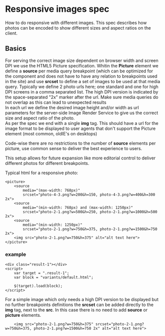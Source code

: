 ﻿# Responsive images spec

How to do responsive with different images.
This spec describes how photos can be encoded to show different sizes and aspect ratios on the client.

## Basics
For serving the correct image size dependent on browser width and screen DPI we use the HTML5 Picture specification. Whitin the <b>Picture</b> element we define a <b>source</b> per media query breakpoint (which can be optimized for the component and does not have to have any relation to breakpoints used in the site) and use <b>srcset</b> to define a set of images to be used at that media query. Typically we define 2 photo urls here; one standard and one for high DPI screens in a comma separated list. The high DPI version is indicated by the space-separated "2x" marker after the url. Make sure media queries do not overlap as this can lead to unexpected results<br>
In each url we define the desired image height and/or width as url parameters for the server-side Image Render Service to give us the correct size and aspect ratio of the photo.<br>
As per the spec we end with a single <b>img</b> tag. This should have a url for the image format to be displayed to user agents that don't support the Picture element (most common, oldIE's on desktops)<br>

Code-wise there are no restrictions to the number of <b>source</b> elements per picture, use common sense to deliver the best experience to users.<br>

This setup allows for future expansion like more editorial control to deliver different photos for different breakpoints.

Typical html for a responsive photo:
```code
<picture>
	<source
		media="(max-width: 768px)"
		srcset="photo-4-3.png?w=200&h=150, photo-4-3.png?w=400&h=300 2x">
	<source
		media="(min-width: 768px) and (max-width: 1250px)"
		srcset="photo-2-1.png?w=500&h=250, photo-2-1.png?w=1000&h=500 2x">
	<source
		media="(min-width: 1250px)"
		srcset="photo-2-1.png?w=750&h=375, photo-2-1.png?w=1500&h=750 2x">
	<img src="photo-2-1.png?w=750&h=375" alt="alt text here">
</picture>
```

### example

```example
<div class="result-1"></div>
<script>
	var target = ".result-1";
	var block = "variants/default.html";

	$(target).load(block);
</script>
```

For a simple image which only needs a high DPI version to be displayed but no further breakpoints definitions the <b>srcset</b> can be added directly to the <b>img</b> tag, next to the <b>src</b>. In this case there is no need to add <b>source</b> or <b>picture</b> elements.
```code
	<img src="photo-2-1.png?w=750&h=375" srcset="photo-2-1.png?w=750&h=375, photo-2-1.png?w=1500&h=750 2x" alt="alt text here">
```
